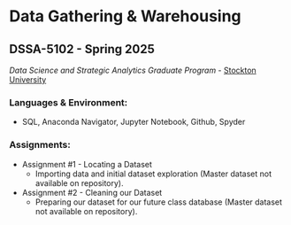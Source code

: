 # Data Gathering & Warehousing 
## DSSA-5102 - Spring 2025
_Data Science and Strategic Analytics Graduate Program_ - [Stockton University](https://www.stockton.edu/)

### Languages & Environment:
- SQL, Anaconda Navigator, Jupyter Notebook, Github, Spyder

### Assignments:
- Assignment #1 - Locating a Dataset
    - Importing data and initial dataset exploration (Master dataset not available on repository). 
- Assignment #2 - Cleaning our Dataset
    - Preparing our dataset for our future class database (Master dataset not available on repository). 
